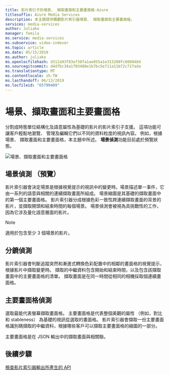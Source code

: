 ```yaml
---
title: 影片索引子的場景、 擷取畫面和主要畫面格-Azure
titlesuffix: Azure Media Services
description: 本主題提供概觀影片索引器場景、 擷取畫面和主要畫面格。
services: media-services
author: Juliako
manager: femila
ms.service: media-services
ms.subservice: video-indexer
ms.topic: article
ms.date: 05/15/2019
ms.author: juliako
ms.openlocfilehash: d312a93f83ef38fa1ae855a1e313280fc608948d
ms.sourcegitcommit: d4dfbc34a1f03488e1b7bc5e711a11b72c717ada
ms.translationtype: MT
ms.contentlocale: zh-TW
ms.lasthandoff: 06/13/2019
ms.locfileid: "65799409"
---
```

# <a name="scenes-shots-and-keyframes"></a>場景、擷取畫面和主要畫面格

分割成時態單位結構化及語意屬性為基礎的影片的影片索引子支援。 這項功能可讓客戶輕鬆地瀏覽、 管理及編輯它們以不同的資料粒度的視訊內容。 例如，根據場景、 擷取畫面和主要畫面格，本主題中所述。 **場景偵測**功能目前處於預覽狀態。   

![場景、擷取畫面和主要畫面格](./media/scenes-shots-keyframes/scenes-shots-keyframes.png)

## <a name="scene-detection-preview"></a>場景偵測 （預覽）

影片索引器會決定場景是根據視覺提示的視訊中的變更時。場景描述單一事件，它由一系列的語意與相關的連續擷取畫面所組成。 場景縮圖是其基礎的擷取畫面中的第一個主要畫面格。 影片索引器分成根據色彩一致性跨連續擷取畫面的背景的影片，並擷取開頭和結束時間的每個場景。 場景偵測會被視為具挑戰性的工作，因為它涉及量化語意層面的影片。

> [!NOTE]
> 適用於包含至少 3 個場景的影片。

## <a name="shot-detection"></a>分鏡偵測

影片索引器會判斷追蹤突然和漸進式轉換色彩配置中的相鄰的畫面格的視覺提示，根據影片中擷取變更時。 擷取的中繼資料包含開始和結束時間，以及包含該擷取畫面中的主要畫面格的清單。 擷取畫面是在同一時間從相同的相機採取個連續畫面格。

## <a name="keyframe-detection"></a>主要畫面格偵測

選取最能代表螢幕擷取畫面格。 主要畫面格是代表整個美觀的屬性 （例如，對比和 stableness） 為基礎的視訊從選取的畫面格。 影片索引器會擷取一份主要畫面格識別碼擷取的中繼資料，根據哪些客戶可以擷取主要畫面格的縮圖的一部分。 

主要畫面格是在 JSON 輸出中的擷取畫面與相關聯。 

## <a name="next-steps"></a>後續步驟

[檢查影片索引器輸出所產生的 API](video-indexer-output-json-v2.md#scenes)